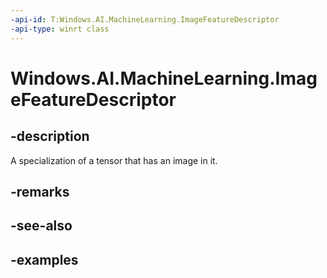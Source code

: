 ```yaml
---
-api-id: T:Windows.AI.MachineLearning.ImageFeatureDescriptor
-api-type: winrt class
---
```


<!-- Class syntax.
public class ImageFeatureDescriptor : ILearningModelFeatureDescriptor
-->

# Windows.AI.MachineLearning.ImageFeatureDescriptor

## -description
A specialization of a tensor that has an image in it.
## -remarks

## -see-also

## -examples
